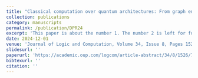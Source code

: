 ```yaml
---
title: "Classical computation over quantum architectures: From graph encoding to declarative languages compilation"
collection: publications
category: manuscripts
permalink: /publication/DPR24
excerpt: 'This paper is about the number 1. The number 2 is left for future work.'
date: 2024-12-01
venue: 'Journal of Logic and Computation, Volume 34, Issue 8, Pages 1526--1555'
slidesurl: ''
paperurl: 'https://academic.oup.com/logcom/article-abstract/34/8/1526/7724754'
bibtexurl: ''
citation: ''
---
```

